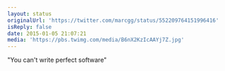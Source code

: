 ```yaml
---
layout: status
originalUrl: 'https://twitter.com/marcgg/status/552209764151996416'
isReply: false
date: 2015-01-05 21:07:21
media: 'https://pbs.twimg.com/media/B6nX2KzIcAAYj7Z.jpg'
---
```


"You can't write perfect software" 
